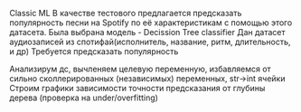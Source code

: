 Classic ML
В качестве тестового предлагается предсказать популярность песни на Spotify по её характеристикам c помощью этого датасета.
Была выбрана модель - Decission Tree classifier
Дан датасет аудиозаписей из спотифай(исполнитель, название, ритм, длительность, и др)
Требуется предсказать популярность

Анализирум дс, вычленяем целевую переменную, избавляемся от сильно сколлерированных (независимых) переменных, str->int ячейки
Строим графики зависимости точности предсказания от глубины дерева (проверка на under/overfitting)
